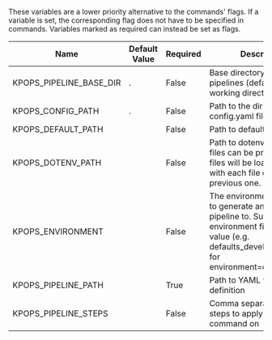 These variables are a lower priority alternative to the commands' flags. If a variable is set, the corresponding flag does not have to be specified in commands. Variables marked as required can instead be set as flags.

|         Name          |Default Value|Required|                                                                                Description                                                                                 |
|-----------------------|-------------|--------|----------------------------------------------------------------------------------------------------------------------------------------------------------------------------|
|KPOPS_PIPELINE_BASE_DIR|.            |False   |Base directory to the pipelines (default is current working directory)                                                                                                      |
|KPOPS_CONFIG_PATH      |.            |False   |Path to the dir containing config.yaml files                                                                                                                                |
|KPOPS_DEFAULT_PATH     |             |False   |Path to defaults folder                                                                                                                                                     |
|KPOPS_DOTENV_PATH      |             |False   |Path to dotenv file. Multiple files can be provided. The files will be loaded in order, with each file overriding the previous one.                                         |
|KPOPS_ENVIRONMENT      |             |False   |The environment you want to generate and deploy the pipeline to. Suffix your environment files with this value (e.g. defaults_development.yaml for environment=development).|
|KPOPS_PIPELINE_PATH    |             |True    |Path to YAML with pipeline definition                                                                                                                                       |
|KPOPS_PIPELINE_STEPS   |             |False   |Comma separated list of steps to apply the command on                                                                                                                       |
